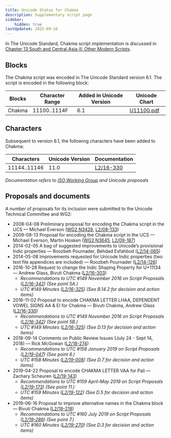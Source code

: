 ```yaml
---
title: Unicode Status for Chakma
description: Supplementary script page
sidebar:
    hidden: true
lastUpdated: 2025-09-16
---
```


In The Unicode Standard, Chakma script implementation is discussed in [Chapter 13 South and Central Asia-II: Other Modern Scripts](http://www.unicode.org/versions/latest/ch13.pdf).

## Blocks

The Chakma script was encoded in The Unicode Standard version 6.1. The script is encoded in the following block:

| Blocks | Character Range | Added in Unicode Version | Unicode Chart |
| ------ | --------------- | ------------------------ | ------------- |
| Chakma | 11100..1114F | 6.1 | [U11100.pdf](http://www.unicode.org/charts/PDF/U11100.pdf) |

## Characters

Subsequent to version 6.1, the following characters have been added to Chakma:

| Characters | Unicode Version | Documentation |
| ---------- | --------------- | ------------- |
| 11144..11146  |  11.0  |  [L2/16-330](http://www.unicode.org/cgi-bin/GetMatchingDocs.pl?L2/16-330) |

_Documentation refers to [ISO Working Group](https://www.unicode.org/wg2/) and Unicode proposals_

## Proposals and documents

A number of proposals for its inclusion were submitted to the Unicode Technical Committee and WG2:
- 2008-04-08 Preliminary proposal for encoding the Chakma script in the UCS — Michael Everson ([WG2 N3428](https://www.unicode.org/wg2/docs/n3428.pdf), [L2/08-133](http://www.unicode.org/cgi-bin/GetMatchingDocs.pl?L2/08-133))
- 2009-08-13 Proposal for encoding the Chakma script in the UCS — Michael Everson, Martin Hosken ([WG2 N3645](https://www.unicode.org/wg2/docs/n3645.pdf), [L2/09-187](http://www.unicode.org/cgi-bin/GetMatchingDocs.pl?L2/09-187))
- 2014-02-05 A bag of suggested improvements to Unicode’s provisional Indic properties — Roozbeh Pournader, Behdad Esfahbod ([L2/14-065](http://www.unicode.org/cgi-bin/GetMatchingDocs.pl?L2/14-065))
- 2014-05-08 Improvements requested for Unicode Indic properties (two text file appendices are included) — Roozbeh Pournader ([L2/14-126](http://www.unicode.org/cgi-bin/GetMatchingDocs.pl?L2/14-126))
- 2016-10-28 Request to change the Indic Shaping Property for U+11134 — Andrew Glass, Bivuti Chakma ([L2/16-303](http://www.unicode.org/cgi-bin/GetMatchingDocs.pl?L2/16-303))
  - _Recommendations to UTC #149 November 2016 on Script Proposals ([L2/16-342](http://www.unicode.org/L2/L2016/16342-script-ad-hoc.pdf)) (See point 5A.)_
  - _UTC #149 Minutes ([L2/16-325](http://www.unicode.org/L2/L2016/16325.htm)) (See B.14.2 for decision and action items)_
- 2016-11-02 Proposal to encode CHAKMA LETTER LHAA, DEPENDENT VOWEL SIGNS AA &amp; EI for Chakma — Bivuti Chakma, Andrew Glass ([L2/16-330](http://www.unicode.org/cgi-bin/GetMatchingDocs.pl?L2/16-330))
  - _Recommendations to UTC #149 November 2016 on Script Proposals ([L2/16-342](http://www.unicode.org/L2/L2016/16342-script-ad-hoc.pdf)) (See point 5B.)_
  - _UTC #149 Minutes ([L2/16-325](http://www.unicode.org/L2/L2016/16325.htm)) (See D.13 for decision and action items)_
- 2018-09-14 Comments on Public Review Issues (July 24 - Sept 14, 2018) — Rick McGowan ([L2/18-274](http://www.unicode.org/cgi-bin/GetMatchingDocs.pl?L2/18-274))
  - _Recommendations to UTC #158 January 2019 on Script Proposals ([L2/19-047](https://www.unicode.org/L2/L2019/19047-script-adhoc-recs.pdf)) (See point 6.)_
  - _UTC #158 Minutes ([L2/19-008](https://www.unicode.org/L2/L2019/19008.htm)) (See D.7 for decision and action items)_
- 2019-04-22 Proposal to encode CHAKMA LETTER VAA for Pali — Zachary Scheuren ([L2/19-143](http://www.unicode.org/cgi-bin/GetMatchingDocs.pl?L2/19-143))
  - _Recommendations to UTC #159 April-May 2019 on Script Proposals ([L2/19-173](http://www.unicode.org/L2/L2019/19173-script-adhoc-recs.pdf)) (See point 11.)_
  - _UTC #159 Minutes ([L2/19-122](http://www.unicode.org/L2/L2019/19122.htm)) (See D.5 for decision and action items)_
- 2019-06-16 Proposal to improve alternative names in the Chakma block — Bivuti Chakma ([L2/19-218](http://www.unicode.org/cgi-bin/GetMatchingDocs.pl?L2/19-218))
  - _Recommendations to UTC #160 July 2019 on Script Proposals ([L2/19-286](https://www.unicode.org/L2/L2019/19286-script-recs.pdf)) (See point 7.)_
  - _UTC #160 Minutes ([L2/19-270](https://www.unicode.org/L2/L2019/19270.htm)) (See D.3 for decision and action items)_
